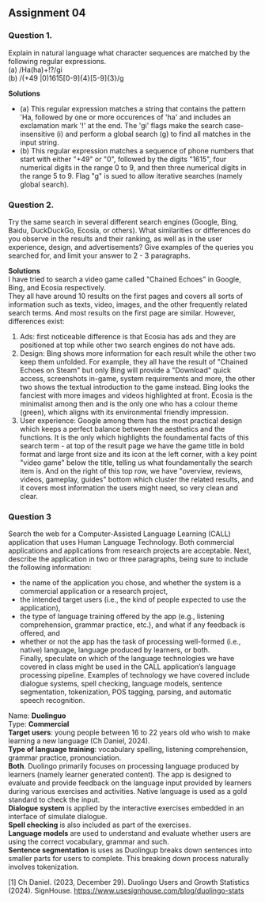 ## Assignment 04


### Question 1. 
Explain in natural language what character sequences are matched by the following regular expressions.<br>
(a) /Ha(ha)+!?/gi <br>
(b) /(\+49 |0)1615[0-9]{4}[5-9]{3}/g <br>

**Solutions** <br>
- (a) This regular expression matches a string that contains the pattern 'Ha, followed by one or more occurences of 'ha' and includes an exclamation mark '!' at the end. The 'gi' flags make the search case-insensitive (i) and perform a global search (g) to find all matches in the input string. <br>
- (b) This regular expression matches a sequence of phone numbers that start with either "+49" or "0", followed by the digits "1615", four numerical digits in the range 0 to 9, and then three numerical digits in the range 5 to 9. Flag "g" is sued to allow iterative searches (namely global search). <br>


### Question 2.
Try the same search in several different search engines (Google, Bing, Baidu, DuckDuckGo, Ecosia, or others). What similarities or differences do you observe in the results and their ranking, as well as in the user experience, design, and advertisements? Give examples of the queries you searched for, and limit your answer to 2 - 3 paragraphs. <br>

**Solutions** <br>
I have tried to search a video game called "Chained Echoes" in Google, Bing, and Ecosia respectively. <br>
They all have around 10 results on the first pages and covers all sorts of information such as texts, video, images, and the other frequently related search terms. And most results on the first page are similar. However, differences exist:
1. Ads: first noticeable difference is that Ecosia has ads and they are positioned at top while other two search engines do not have ads.
2. Design: Bing shows more information for each result while the other two keep them unfolded. For example, they all have the result of "Chained Echoes on Steam" but only Bing will provide a "Download" quick access, screenshots in-game, system requirements and more, the other two shows the textual introduction to the game instead. Bing looks the fanciest with more images and videos highlighted at front. Ecosia is the minimalist among then and is the only one who has a colour theme (green), which aligns with its environmental friendly impression.
3. User experience: Google among them has the most practical design which keeps a perfect balance between the aesthetics and the functions. It is the only which highlights the foundamental facts of this search term - at top of the result page we have the game title in bold format and large front size and its icon at the left corner, with a key point "video game" below the title, telling us what foundamentally the search item is. And on the right of this top row, we have "overview, reviews, videos, gameplay, guides" bottom which cluster the related results, and it covers most information the users might need, so very clean and clear.


### Question 3
Search the web for a Computer-Assisted Language Learning (CALL) application that uses Human Language Technology. Both commercial applications and applications from research projects are acceptable. Next, describe the application in two or three paragraphs, being sure to include the following information:
- the name of the application you chose, and whether the system is a commercial application or a research project, <br>
- the intended target users (i.e., the kind of people expected to use the application),
- the type of language training offered by the app (e.g., listening comprehension, grammar practice, etc.), and what if any feedback is offered, and <br>
- whether or not the app has the task of processing well-formed (i.e., native) language, language produced by learners, or both. <br>
Finally, speculate on which of the language technologies we have covered in class might be used in the CALL application’s language processing pipeline. Examples of technology we have covered include dialogue systems, spell checking, language models, sentence segmentation, tokenization, POS tagging, parsing, and automatic speech recognition. <br>

Name: **Duolinguo** <br>
Type: **Commercial** <br>
**Target users**: young people between 16 to 22 years old who wish to make learning a new language (Ch Daniel, 2024). <br>
**Type of language training**: vocabulary spelling, listening comprehension, grammar practice, pronounciation. <br>
**Both**. Duolingo primarily focuses on processing language produced by learners (namely learner generated content). The app is designed to evaluate and provide feedback on the language input provided by learners during various exercises and activities. Native language is used as a gold standard to check the input. <br>
**Dialogue system** is applied by the interactive exercises embedded in an interface of simulate dialogue. <br>
**Spell checking** is also included as part of the exercises. <br>
**Language models** are used to understand and evaluate whether users are using the correct vocabulary, grammar and such. <br>
**Sentence segmentation** is uses as Duolingup breaks down sentences into smaller parts for users to complete. This breaking down process naturally involves tokenization. <br>


[1] Ch Daniel. (2023, December 29). Duolingo Users and Growth Statistics (2024). SignHouse. https://www.usesignhouse.com/blog/duolingo-stats
  



